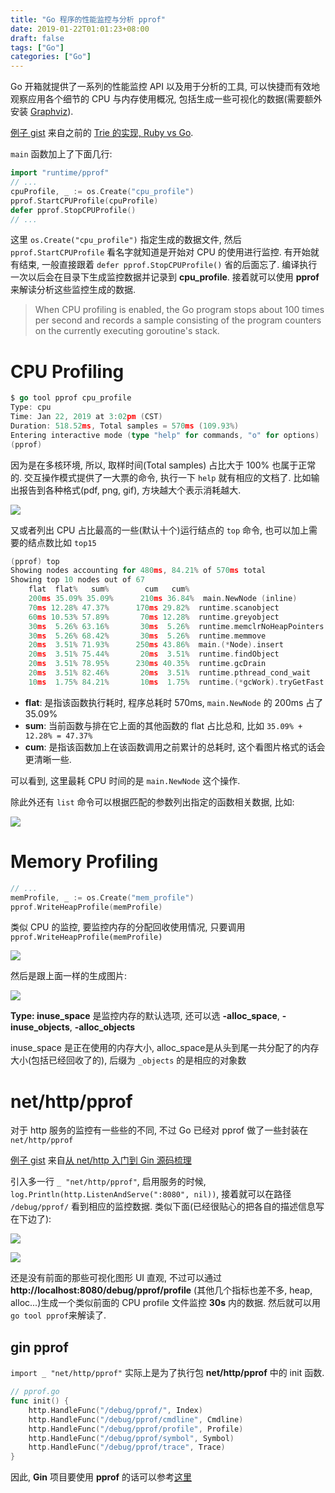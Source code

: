 ```yaml
---
title: "Go 程序的性能监控与分析 pprof"
date: 2019-01-22T01:01:23+08:00
draft: false
tags: ["Go"]
categories: ["Go"]
---
```


Go 开箱就提供了一系列的性能监控 API 以及用于分析的工具, 可以快捷而有效地观察应用各个细节的 CPU 与内存使用概况, 包括生成一些可视化的数据(需要额外安装 [Graphviz](https://www.graphviz.org/)).

[例子 gist](https://gist.github.com/xguox/dcabd3573b39bf64bc7b961d4a64f478) 来自之前的 [Trie 的实现, Ruby vs Go](https://xguox.me/trie-implementing-ruby-vs-golang.html/).

`main` 函数加上了下面几行:

```go
import "runtime/pprof"
// ...
cpuProfile, _ := os.Create("cpu_profile")
pprof.StartCPUProfile(cpuProfile)
defer pprof.StopCPUProfile()
// ...
```

这里 `os.Create("cpu_profile")` 指定生成的数据文件, 然后 `pprof.StartCPUProfile` 看名字就知道是开始对 CPU 的使用进行监控. 有开始就有结束, 一般直接跟着 `defer pprof.StopCPUProfile()` 省的后面忘了. 编译执行一次以后会在目录下生成监控数据并记录到 **cpu_profile**. 接着就可以使用 **pprof** 来解读分析这些监控生成的数据.

> When CPU profiling is enabled, the Go program stops about 100 times per second and records a sample consisting of the program counters on the currently executing goroutine's stack.

# CPU Profiling

```go
$ go tool pprof cpu_profile
Type: cpu
Time: Jan 22, 2019 at 3:02pm (CST)
Duration: 518.52ms, Total samples = 570ms (109.93%)
Entering interactive mode (type "help" for commands, "o" for options)
(pprof)
```

因为是在多核环境, 所以, 取样时间(Total samples) 占比大于 100% 也属于正常的. 交互操作模式提供了一大票的命令, 执行一下 `help` 就有相应的文档了. 比如输出报告到各种格式(pdf, png, gif), 方块越大个表示消耗越大.

![](http://wx3.sinaimg.cn/large/62fdd4d5gy1fzfdl1w0vkj21jo1dyh48.jpg)

又或者列出 CPU 占比最高的一些(默认十个)运行结点的 `top` 命令, 也可以加上需要的结点数比如 `top15`

```go
(pprof) top
Showing nodes accounting for 480ms, 84.21% of 570ms total
Showing top 10 nodes out of 67
    flat  flat%   sum%        cum   cum%
    200ms 35.09% 35.09%      210ms 36.84%  main.NewNode (inline)
    70ms 12.28% 47.37%      170ms 29.82%  runtime.scanobject
    60ms 10.53% 57.89%       70ms 12.28%  runtime.greyobject
    30ms  5.26% 63.16%       30ms  5.26%  runtime.memclrNoHeapPointers
    30ms  5.26% 68.42%       30ms  5.26%  runtime.memmove
    20ms  3.51% 71.93%      250ms 43.86%  main.(*Node).insert
    20ms  3.51% 75.44%       20ms  3.51%  runtime.findObject
    20ms  3.51% 78.95%      230ms 40.35%  runtime.gcDrain
    20ms  3.51% 82.46%       20ms  3.51%  runtime.pthread_cond_wait
    10ms  1.75% 84.21%       10ms  1.75%  runtime.(*gcWork).tryGetFast (inline)
```

- **flat**: 是指该函数执行耗时, 程序总耗时 570ms, `main.NewNode` 的 200ms 占了 35.09%
- **sum**: 当前函数与排在它上面的其他函数的 flat 占比总和, 比如 `35.09% + 12.28% = 47.37%`
- **cum**: 是指该函数加上在该函数调用之前累计的总耗时, 这个看图片格式的话会更清晰一些.

可以看到, 这里最耗 CPU 时间的是 `main.NewNode` 这个操作.

除此外还有 `list` 命令可以根据匹配的参数列出指定的函数相关数据, 比如:

![](http://wx4.sinaimg.cn/large/62fdd4d5gy1fzfdmog0otj22801e07er.jpg)

# Memory Profiling

```go
// ...
memProfile, _ := os.Create("mem_profile")
pprof.WriteHeapProfile(memProfile)
```

类似 CPU 的监控, 要监控内存的分配回收使用情况, 只要调用 `pprof.WriteHeapProfile(memProfile)`

![](http://wx2.sinaimg.cn/large/62fdd4d5gy1fzfcrz69vwj22801e0nce.jpg)

然后是跟上面一样的生成图片:

![](http://wx3.sinaimg.cn/large/62fdd4d5gy1fzfcvmtt83j21y617aayy.jpg)

**Type: inuse_space** 是监控内存的默认选项, 还可以选 **-alloc_space**, **-inuse_objects**, **-alloc_objects**

inuse_space 是正在使用的内存大小, alloc_space是从头到尾一共分配了的内存大小(包括已经回收了的), 后缀为 `_objects` 的是相应的对象数

# net/http/pprof

对于 http 服务的监控有一些些的不同, 不过 Go 已经对 pprof 做了一些封装在 `net/http/pprof`

[例子 gist](https://gist.github.com/xguox/f0603d9e3ef48148d4bd84fa209c6de5) 来自[从 net/http 入门到 Gin 源码梳理](https://xguox.me/gin-source-code.html/)

引入多一行 `_ "net/http/pprof"`, 启用服务的时候, `log.Println(http.ListenAndServe(":8080", nil))`, 接着就可以在路径 `/debug/pprof/` 看到相应的监控数据. 类似下面(已经很贴心的把各自的描述信息写在下边了):

![](http://wx1.sinaimg.cn/large/62fdd4d5gy1fzfeeircq4j22801e0akr.jpg)

![](http://wx2.sinaimg.cn/large/62fdd4d5gy1fzfeejcmncj22801e0kar.jpg)

还是没有前面的那些可视化图形 UI 直观, 不过可以通过 **http://localhost:8080/debug/pprof/profile** (其他几个指标也差不多, heap, alloc...)生成一个类似前面的 CPU profile 文件监控 **30s** 内的数据. 然后就可以用 `go tool pprof`来解读了.

## gin pprof

`import _ "net/http/pprof"` 实际上是为了执行包 **net/http/pprof** 中的 init 函数.

```go
// pprof.go
func init() {
    http.HandleFunc("/debug/pprof/", Index)
    http.HandleFunc("/debug/pprof/cmdline", Cmdline)
    http.HandleFunc("/debug/pprof/profile", Profile)
    http.HandleFunc("/debug/pprof/symbol", Symbol)
    http.HandleFunc("/debug/pprof/trace", Trace)
}
```

因此, **Gin** 项目要使用 **pprof** 的话可以参考[这里](https://github.com/DeanThompson/ginpprof/blob/master/pprof.go)
